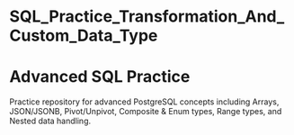# SQL_Practice_Transformation_And_Custom_Data_Type
# Advanced SQL Practice 
Practice repository for advanced PostgreSQL concepts including Arrays, JSON/JSONB, Pivot/Unpivot, Composite &amp; Enum types, Range types, and Nested data handling.
